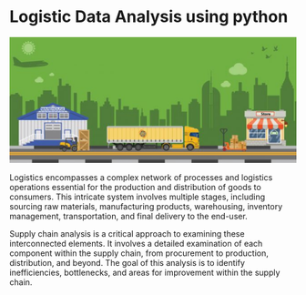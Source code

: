 # Logistic Data Analysis using python
<img src="logistic.png" alt="screenshot of logistic cartoom image" />

Logistics encompasses a complex network of processes and logistics operations essential for the production and distribution of goods to consumers. This intricate system involves multiple stages, including sourcing raw materials, manufacturing products, warehousing, inventory management, transportation, and final delivery to the end-user.

Supply chain analysis is a critical approach to examining these interconnected elements. It involves a detailed examination of each component within the supply chain, from procurement to production, distribution, and beyond. The goal of this analysis is to identify inefficiencies, bottlenecks, and areas for improvement within the supply chain.
